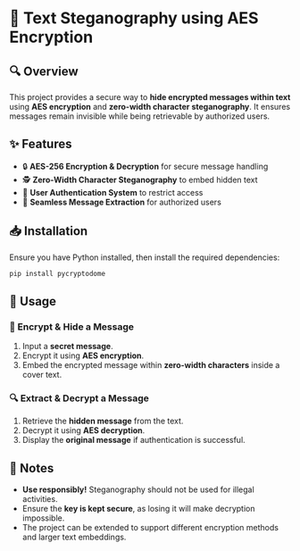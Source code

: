 # 📝 Text Steganography using AES Encryption

## 🔍 Overview
This project provides a secure way to **hide encrypted messages within text** using **AES encryption** and **zero-width character steganography**. It ensures messages remain invisible while being retrievable by authorized users.

## ✨ Features
- 🔒 **AES-256 Encryption & Decryption** for secure message handling
- 🕵️ **Zero-Width Character Steganography** to embed hidden text
- 👥 **User Authentication System** to restrict access
- 📜 **Seamless Message Extraction** for authorized users

## 📥 Installation
Ensure you have Python installed, then install the required dependencies:

```bash
pip install pycryptodome
```

## 🚀 Usage
### 🔐 Encrypt & Hide a Message
1. Input a **secret message**.
2. Encrypt it using **AES encryption**.
3. Embed the encrypted message within **zero-width characters** inside a cover text.

### 🔍 Extract & Decrypt a Message
1. Retrieve the **hidden message** from the text.
2. Decrypt it using **AES decryption**.
3. Display the **original message** if authentication is successful.


## 📢 Notes
- **Use responsibly!** Steganography should not be used for illegal activities.
- Ensure the **key is kept secure**, as losing it will make decryption impossible.
- The project can be extended to support different encryption methods and larger text embeddings.

